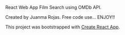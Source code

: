 React Web App Film Search using OMDb API.

Created by Juanma Rojas. Free code use... ENJOY!!

This project was bootstrapped with [Create React App](https://github.com/facebookincubator/create-react-app).
